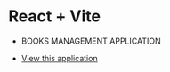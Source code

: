 # React + Vite

- BOOKS MANAGEMENT APPLICATION

- [View this application](https://najiya-nasrin.github.io/books-application/) 

